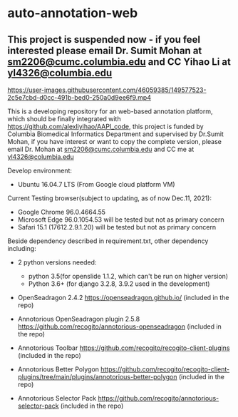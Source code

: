 # auto-annotation-web

## This project is suspended now - if you feel interested please email Dr. Sumit Mohan at sm2206@cumc.columbia.edu and CC Yihao Li at yl4326@columbia.edu 


https://user-images.githubusercontent.com/46059385/149577523-2c5e7cbd-d0cc-491b-bed0-250a0d9ee6f9.mp4


This is a developing repository for an web-based annotation platform, which should be finally integrated with https://github.com/alexliyihao/AAPI_code, this project is funded by Columbia Biomedical Informatics Department and supervised by Dr.Sumit Mohan, if you have interest or want to copy the complete version, please email Dr. Mohan at sm2206@cumc.columbia.edu and CC me at yl4326@columbia.edu 

Develop environment:

- Ubuntu 16.04.7 LTS (From Google cloud platform VM)

Current Testing browser(subject to updating, as of now Dec.11, 2021):

- Google Chrome 96.0.4664.55
- Microsoft Edge 96.0.1054.53 will be tested but not as primary concern
- Safari 15.1 (17612.2.9.1.20) will be tested but not as primary concern

Beside dependency described in requirement.txt, other dependency including:
 
- 2 python versions needed:
    - python 3.5(for openslide 1.1.2, which can't be run on higher version)
    - Python 3.6+ (for django 3.2.8, 3.9.2 used in the development)

- OpenSeadragon 2.4.2 https://openseadragon.github.io/ (included in the repo)

- Annotorious OpenSeadragon plugin 2.5.8 https://github.com/recogito/annotorious-openseadragon (included in the repo)

- Annotorious Toolbar https://github.com/recogito/recogito-client-plugins (included in the repo)

- Annotorious Better Polygon https://github.com/recogito/recogito-client-plugins/tree/main/plugins/annotorious-better-polygon (included in the repo)

- Annotorious Selector Pack https://github.com/recogito/annotorious-selector-pack (included in the repo)
